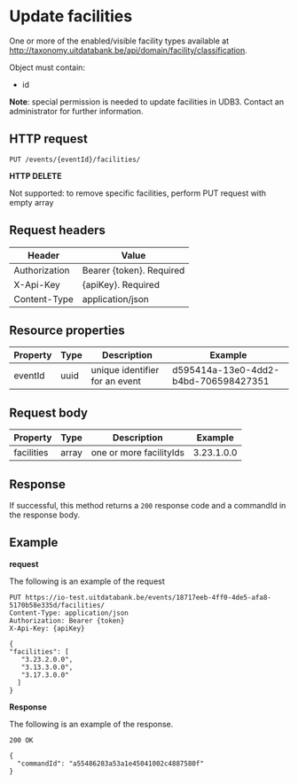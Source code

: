 ---
---

# Update facilities

One or more of the enabled/visible facility types available at http://taxonomy.uitdatabank.be/api/domain/facility/classification.

Object must contain:
- id

**Note**: special permission is needed to update facilities in UDB3. Contact an administrator for further information.

## HTTP request

```
PUT /events/{eventId}/facilities/
```

**HTTP DELETE**

Not supported: to remove specific facilities, perform PUT request with empty array

## Request headers

| Header        | Value                     |
| ------------- | ------------------------- |
| Authorization | Bearer {token}. Required  |
| X-Api-Key     | {apiKey}. Required        |
| Content-Type  | application/json          |

## Resource properties

| Property	| Type | Description | Example |
|--|--|--|--|
| eventId	| uuid | unique identifier for an event | d595414a-13e0-4dd2-b4bd-706598427351 |

## Request body

| Property	| Type | Description | Example |
|--|--|--|--|
| facilities | array | one or more facilityIds | 3.23.1.0.0 |

## Response

If successful, this method returns a `200` response code and a commandId in the response body.

## Example

**request**

The following is an example of the request

```
PUT https://io-test.uitdatabank.be/events/18717eeb-4ff0-4de5-afa8-5170b58e335d/facilities/
Content-Type: application/json
Authorization: Bearer {token}
X-Api-Key: {apiKey}

{
"facilities": [
   "3.23.2.0.0",
   "3.13.3.0.0",
   "3.17.3.0.0"
  ]
}
```

**Response**

The following is an example of the response.

```
200 OK

{
  "commandId": "a55486283a53a1e45041002c4887580f"
}
```
